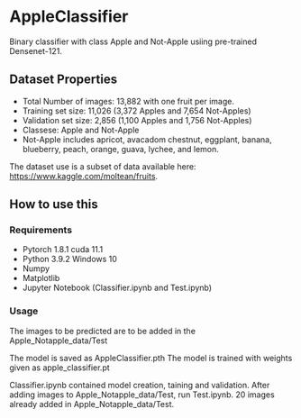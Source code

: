 # AppleClassifier

Binary classifier with class Apple and Not-Apple usiing pre-trained Densenet-121.

## Dataset Properties

* Total Number of images: 13,882 with one fruit per image.
* Training set size: 11,026 (3,372 Apples and 7,654 Not-Apples)
* Validation set size: 2,856 (1,100 Apples and 1,756 Not-Apples)
* Classese: Apple and Not-Apple
* Not-Apple includes apricot, avacadom chestnut, eggplant, banana, blueberry, peach, orange, guava, lychee, and lemon.

The dataset use is a subset of data available here: https://www.kaggle.com/moltean/fruits.

## How to use this

### Requirements
* Pytorch 1.8.1 cuda 11.1
* Python 3.9.2 Windows 10
* Numpy
* Matplotlib
* Jupyter Notebook (Classifier.ipynb and Test.ipynb)

### Usage

The images to be predicted are to be added in the Apple_Notapple_data/Test

The model is saved as AppleClassifier.pth
The model is trained with weights given as apple_classifier.pt

Classifier.ipynb contained model creation, taining and validation.
After adding images to Apple_Notapple_data/Test, run Test.ipynb. 20 images already added in Apple_Notapple_data/Test.
